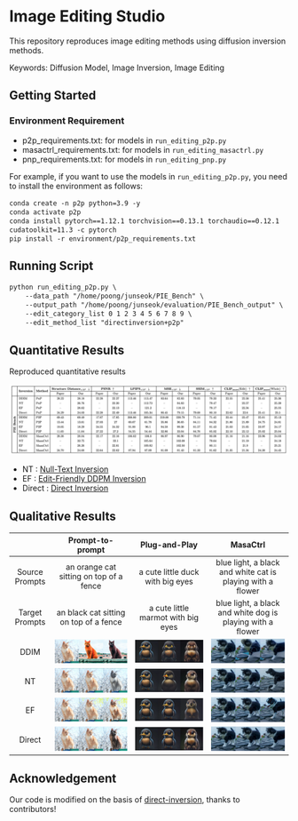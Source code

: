 # Image Editing Studio


This repository reproduces image editing methods using diffusion inversion methods.

Keywords: Diffusion Model, Image Inversion, Image Editing

## Getting Started
<span id="getting-started"></span>

### Environment Requirement
<span id="environment-requirement"></span>

- p2p_requirements.txt: for models in `run_editing_p2p.py`
- masactrl_requirements.txt: for models in `run_editing_masactrl.py`
- pnp_requirements.txt: for models in `run_editing_pnp.py`

For example, if you want to use the models in `run_editing_p2p.py`, you need to install the environment as follows:

```shell
conda create -n p2p python=3.9 -y
conda activate p2p
conda install pytorch==1.12.1 torchvision==0.13.1 torchaudio==0.12.1 cudatoolkit=11.3 -c pytorch
pip install -r environment/p2p_requirements.txt
```
## Running Script

```shell
python run_editing_p2p.py \
    --data_path "/home/poong/junseok/PIE_Bench" \
    --output_path "/home/poong/junseok/evaluation/PIE_Bench_output" \
    --edit_category_list 0 1 2 3 4 5 6 7 8 9 \
    --edit_method_list "directinversion+p2p"
```

## Quantitative Results

<span id="quantitative-results"></span>

Reproduced quantitative results

![quatitative](scripts/quantitative.png)

- NT : [Null-Text Inversion](https://arxiv.org/abs/2211.09794)
- EF : [Edit-Friendly DDPM Inversion](https://arxiv.org/abs/2304.06140)
- Direct : [Direct Inversion](https://arxiv.org/abs/2310.01506)

## Qualitative Results

<span id="qualitative-results"></span>

| | Prompt-to-prompt | Plug-and-Play | MasaCtrl
| :-----: | :----: | :----: | :----: |
| Source Prompts | an orange cat sitting on top of a fence | a cute little duck with big eyes | blue light, a black and white cat is playing with a flower |
| Target Prompts | an black cat sitting on top of a fence | a cute little marmot with big eyes | blue light, a black and white dog is playing with a flower  |
| DDIM | ![qualitative_p2p](scripts/DDIM_p2p.png) |  ![qualitative_pnp](scripts/DDIM_pnp.png) | ![qualitative_masactrl](scripts/DDIM_masactrl.png) |
| NT | ![qualitative_p2p](scripts/NT_p2p.png) |  ![qualitative_pnp](scripts/NT_pnp.png) | ![qualitative_masactrl](scripts/NT_masactrl.png) |
| EF | ![qualitative_p2p](scripts/EF_p2p.png) |  ![qualitative_pnp](scripts/EF_pnp.png) | ![qualitative_masactrl](scripts/EF_masactrl.png) |
| Direct | ![qualitative_p2p](scripts/Direct_p2p.png) |  ![qualitative_pnp](scripts/Direct_pnp.png) | ![qualitative_masactrl](scripts/Direct_masactrl.png) |


## Acknowledgement
<span id="acknowledgement"></span>

Our code is modified on the basis of [direct-inversion](https://github.com/cure-lab/PnPInversion), thanks to contributors!
